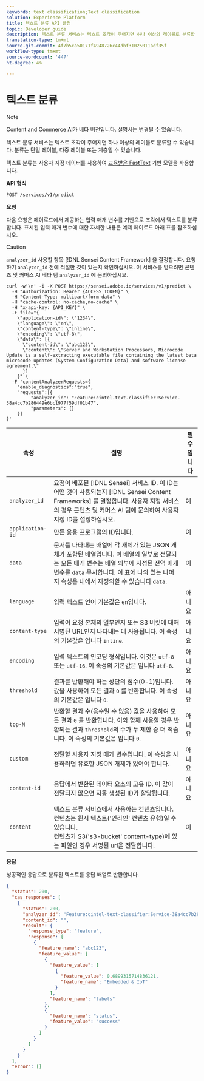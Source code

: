 ```yaml
---
keywords: text classification;Text classification
solution: Experience Platform
title: 텍스트 분류 API 끝점
topic: Developer guide
description: 텍스트 분류 서비스는 텍스트 조각이 주어지면 하나 이상의 레이블로 분류할 수 있습니다. 분류는 단일 레이블, 다중 레이블 또는 계층일 수 있습니다.
translation-type: tm+mt
source-git-commit: 4f7b5ca50171f4948726c44dbf31025011adf35f
workflow-type: tm+mt
source-wordcount: '447'
ht-degree: 4%

---
```



# 텍스트 분류

>[!NOTE]
>
>Content and Commerce AI가 베타 버전입니다. 설명서는 변경될 수 있습니다.

텍스트 분류 서비스는 텍스트 조각이 주어지면 하나 이상의 레이블로 분류할 수 있습니다. 분류는 단일 레이블, 다중 레이블 또는 계층일 수 있습니다.

텍스트 분류는 사용자 지정 데이터를 사용하여 [교육받은 FastText](https://fasttext.cc/) 기반 모델을 사용합니다.

**API 형식**

```http
POST /services/v1/predict
```

**요청**

다음 요청은 페이로드에서 제공하는 입력 매개 변수를 기반으로 조각에서 텍스트를 분류합니다. 표시된 입력 매개 변수에 대한 자세한 내용은 예제 페이로드 아래 표를 참조하십시오.

>[!CAUTION]
>
>`analyzer_id` 사용할 항목 [!DNL Sensei Content Framework] 을 결정합니다. 요청하기 `analyzer_id` 전에 적절한 것이 있는지 확인하십시오. 이 서비스를 받으려면 콘텐츠 및 커머스 AI 베타 팀 `analyzer_id` 에 문의하십시오.

```SHELL
curl -w'\n' -i -X POST https://sensei.adobe.io/services/v1/predict \
  -H "Authorization: Bearer {ACCESS_TOKEN}" \
  -H "Content-Type: multipart/form-data" \
  -H "cache-control: no-cache,no-cache" \
  -H "x-api-key: {API_KEY}" \
  -F file="{
    \"application-id\": \"1234\", 
    \"language\": \"en\", 
    \"content-type\": \"inline\", 
    \"encoding\": \"utf-8\", 
    \"data\": [{
      \"content-id\": \"abc123\", 
      \"content\": \"Server and Workstation Processors, Microcode Update is a self-extracting executable file containing the latest beta microcode updates (System Configuration Data) and software license agreement.\"
      }]
    }" \
  -F 'contentAnalyzerRequests={
    "enable_diagnostics":"true",
    "requests":[{
         "analyzer_id": "Feature:cintel-text-classifier:Service-38a4cc7b286449e6bc1977f59df01b47",
         "parameters": {}
    }]
}'
```

| 속성 | 설명 | 필수입니다 |
| --- | --- | --- |
| `analyzer_id` | 요청이 배포된 [!DNL Sensei] 서비스 ID. 이 ID는 어떤 것이 사용되는지 [!DNL Sensei Content Frameworks] 를 결정합니다. 사용자 지정 서비스의 경우 콘텐츠 및 커머스 AI 팀에 문의하여 사용자 지정 ID를 설정하십시오. | 예 |
| `application-id` | 만든 응용 프로그램의 ID입니다. | 예 |
| `data` | 문서를 나타내는 배열에 각 개체가 있는 JSON 개체가 포함된 배열입니다. 이 배열의 일부로 전달되는 모든 매개 변수는 배열 외부에 지정된 전역 매개 변수를 `data` 무시합니다. 이 표에 나와 있는 나머지 속성은 내에서 재정의할 수 있습니다 `data`. | 예 |
| `language` | 입력 텍스트 언어 기본값은 `en`입니다. | 아니요 |
| `content-type` | 입력이 요청 본체의 일부인지 또는 S3 버킷에 대해 서명된 URL인지 나타내는 데 사용됩니다. 이 속성의 기본값은 입니다 `inline`. | 아니요 |
| `encoding` | 입력 텍스트의 인코딩 형식입니다. 이것은 `utf-8` 또는 `utf-16`. 이 속성의 기본값은 입니다 `utf-8`. | 아니요 |
| `threshold` | 결과를 반환해야 하는 상단의 점수(0-1)입니다. 값을 사용하여 모든 결과 `0` 를 반환합니다. 이 속성의 기본값은 입니다 `0`. | 아니요 |
| `top-N` | 반환할 결과 수(음수일 수 없음) 값을 사용하여 모든 결과 `0` 를 반환합니다. 이와 함께 사용할 경우 반환되는 결과 `threshold`의 수가 두 제한 중 더 적습니다. 이 속성의 기본값은 입니다 `0`. | 아니요 |
| `custom` | 전달할 사용자 지정 매개 변수입니다. 이 속성을 사용하려면 유효한 JSON 개체가 있어야 합니다. | 아니요 |
| `content-id` | 응답에서 반환된 데이터 요소의 고유 ID. 이 값이 전달되지 않으면 자동 생성된 ID가 할당됩니다. | 아니요 |
| `content` | 텍스트 분류 서비스에서 사용하는 컨텐츠입니다. 컨텐츠는 원시 텍스트(&#39;인라인&#39; 컨텐츠 유형)일 수 있습니다. <br> 컨텐츠가 S3(&#39;s3-bucket&#39; content-type)에 있는 파일인 경우 서명된 url을 전달합니다. | 예 |

**응답**

성공적인 응답으로 분류된 텍스트를 응답 배열로 반환합니다.

```json
{
  "status": 200,
  "cas_responses": [
    {
      "status": 200,
      "analyzer_id": "Feature:cintel-text-classifier:Service-38a4cc7b286449e6bc1977f59df01b47",
      "content_id": "",
      "result": {
        "response_type": "feature",
        "response": [
          {
            "feature_name": "abc123",
            "feature_value": [
              {
                "feature_value": [
                  {
                    "feature_value": 0.6899315714836121,
                    "feature_name": "Embedded & IoT"
                  }
                ],
                "feature_name": "labels"
              },
              {
                "feature_name": "status",
                "feature_value": "success"
              }
            ]
          }
        ]
      }
    }
  ],
  "error": []
}
```
